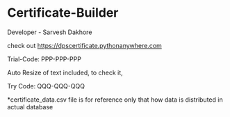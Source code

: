 # Certificate-Builder

Developer - Sarvesh Dakhore

check out  https://dpscertificate.pythonanywhere.com 

Trial-Code:   PPP-PPP-PPP

Auto Resize of text included, to check it,

Try Code: QQQ-QQQ-QQQ

*certificate_data.csv file is for reference only that how data is distributed in actual database





